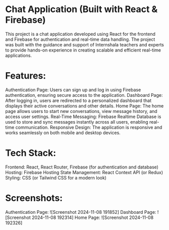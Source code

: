 # Chat Application (Built with React & Firebase)
This project is a chat application developed using React for the frontend and Firebase for authentication and real-time data handling. The project was built with the guidance and support of Internshala teachers and experts to provide hands-on experience in creating scalable and efficient real-time applications.

# Features:
Authentication Page: Users can sign up and log in using Firebase authentication, ensuring secure access to the application.
Dashboard Page: After logging in, users are redirected to a personalized dashboard that displays their active conversations and other details.
Home Page: The home page allows users to start new conversations, view message history, and access user settings.
Real-Time Messaging: Firebase Realtime Database is used to store and sync messages instantly across all users, enabling real-time communication.
Responsive Design: The application is responsive and works seamlessly on both mobile and desktop devices.
# Tech Stack:
Frontend: React, React Router, Firebase (for authentication and database)
Hosting: Firebase Hosting
State Management: React Context API (or Redux)
Styling: CSS (or Tailwind CSS for a modern look)
# Screenshots:
Authentication Page: ![Screenshot 2024-11-08 191852]
Dashboard Page: ![Screenshot 2024-11-08 192314]
Home Page: ![Screenshot 2024-11-08 192326]

